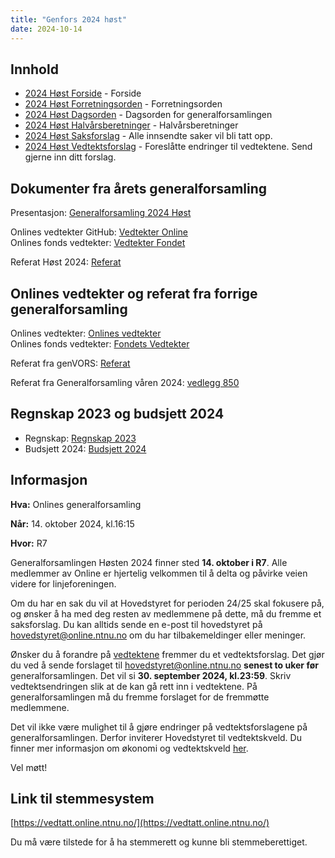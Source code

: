 ```yaml
---
title: "Genfors 2024 høst"
date: 2024-10-14
---
```


## Innhold

- [2024 Høst Forside](/generalforsamlinger/2024-h) - Forside
- [2024 Høst Forretningsorden](/generalforsamlinger/2024-h/forretningsorden) - Forretningsorden
- [2024 Høst Dagsorden](/generalforsamlinger/2024-h/dagsorden) - Dagsorden for generalforsamlingen
- [2024 Høst Halvårsberetninger](/generalforsamlinger/2024-h/aarsberetninger) - Halvårsberetninger
- [2024 Høst Saksforslag](/generalforsamlinger/2024-h/saksforslag) - Alle innsendte saker vil bli tatt opp.
- [2024 Høst Vedtektsforslag](/generalforsamlinger/2024-h/vedtekstforslag) - Foreslåtte endringer til vedtektene. Send gjerne inn ditt forslag.

## Dokumenter fra årets generalforsamling

Presentasjon: [Generalforsamling 2024 Høst](https://docs.google.com/presentation/d/1Hpvap35Bl35eRwEqHhjxu04lnCOH-bneTJNeTfvH9zI/edit?usp=sharing)

Onlines vedtekter GitHub: [Vedtekter Online](https://github.com/dotkom/Onlines_Vedtekter/blob/master/vedtekter.adoc)  
Onlines fonds vedtekter: [Vedtekter Fondet](https://github.com/dotkom/Onlines_Fond_Vedtekter/blob/master/vedtekter.adoc)  

Referat Høst 2024: [Referat](/attachments/851-Referat_Onlines_generalforsamling_H2024.pdf)

## Onlines vedtekter og referat fra forrige generalforsamling

Onlines vedtekter: [Onlines vedtekter](https://github.com/dotkom/Onlines_Fond_Vedtekter/blob/master/vedtekter.adoc)  
Onlines fonds vedtekter: [Fondets Vedtekter](https://github.com/dotkom/Onlines_Fond_Vedtekter/blob/master/vedtekter.adoc)

Referat fra genVORS: [Referat](https://docs.google.com/document/d/1SFDt1mpP3yFCW29sSKWi7B05r3vZRJJNLV15u1gg9CI/edit?usp=sharing)

Referat fra Generalforsamling våren 2024: [vedlegg 850](/attachments/850-Referat_Onlines_generalforsamling_V2024.pdf)

## Regnskap 2023 og budsjett 2024

- Regnskap: [Regnskap 2023](https://docs.google.com/spreadsheets/d/1SDMZQQKqucxbNElK6pVaiRAG8sI85LRzWBMigFSwONg/edit?usp=sharing)
- Budsjett 2024: [Budsjett 2024](https://docs.google.com/spreadsheets/d/1yq7CxOgwNkRTKhB6m1lxMWhGFYb6aqDL/edit?usp=sharing&ouid=103665705284637768824&rtpof=true&sd=true)

## Informasjon

**Hva:** Onlines generalforsamling

**Når:** 14. oktober 2024, kl.16:15

**Hvor:** R7

Generalforsamlingen Høsten 2024 finner sted **14. oktober i R7**. Alle medlemmer av Online er hjertelig velkommen til å delta og påvirke veien videre for linjeforeningen.

Om du har en sak du vil at Hovedstyret for perioden 24/25 skal fokusere på, og ønsker å ha med deg resten av medlemmene på dette, må du fremme et saksforslag. Du kan alltids sende en e-post til hovedstyret på [hovedstyret@online.ntnu.no](mailto:hovedstyret@online.ntnu.no) om du har tilbakemeldinger eller meninger.

Ønsker du å forandre på [vedtektene](https://github.com/dotkom/Onlines_Vedtekter/blob/master/vedtekter.adoc) fremmer du et vedtektsforslag. Det gjør du ved å sende forslaget til [hovedstyret@online.ntnu.no](mailto:hovedstyret@online.ntnu.no) **senest to uker før** generalforsamlingen. Det vil si **30. september 2024, kl.23:59**. Skriv vedtektsendringen slik at de kan gå rett inn i vedtektene. På generalforsamlingen må du fremme forslaget for de fremmøtte medlemmene.

Det vil ikke være mulighet til å gjøre endringer på vedtektsforslagene på generalforsamlingen. Derfor inviterer Hovedstyret til vedtektskveld. Du finner mer informasjon om økonomi og vedtektskveld [her](/innsikt/okonomi/okogved/).

Vel møtt!

## Link til stemmesystem

[https://vedtatt.online.ntnu.no/](https://vedtatt.online.ntnu.no/)

Du må være tilstede for å ha stemmerett og kunne bli stemmeberettiget.
